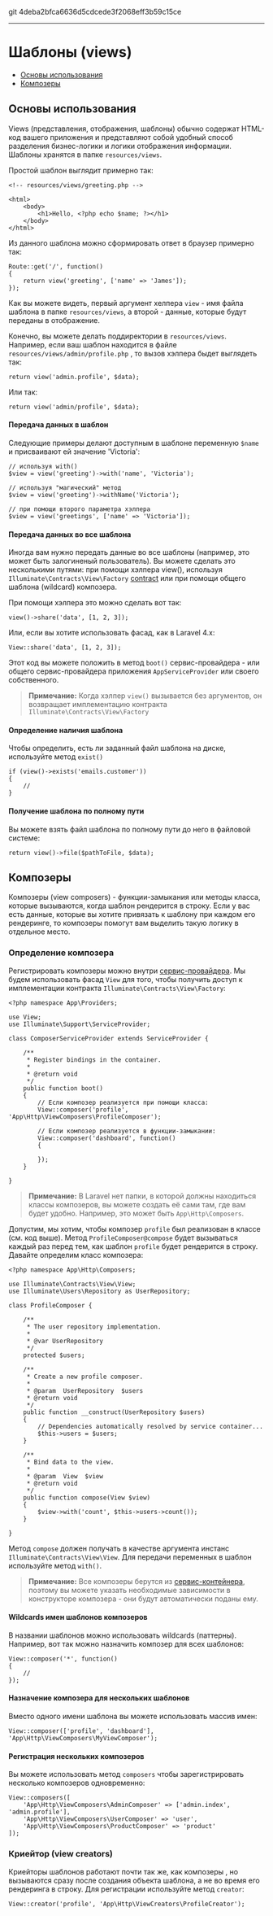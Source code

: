 git 4deba2bfca6636d5cdcede3f2068eff3b59c15ce

---

# Шаблоны (views)

- [Основы использования](#views)
- [Композеры](#view-composers)

<a name="basic-usage"></a>
## Основы использования

Views (представления, отображения, шаблоны) обычно содержат HTML-код вашего приложения и представляют собой удобный способ разделения бизнес-логики и логики отображения информации. Шаблоны хранятся в папке `resources/views`.

Простой шаблон выглядит примерно так:

	<!-- resources/views/greeting.php -->

	<html>
		<body>
			<h1>Hello, <?php echo $name; ?></h1>
		</body>
	</html>

Из данного шаблона можно сформировать ответ в браузер примерно так:

	Route::get('/', function()
	{
		return view('greeting', ['name' => 'James']);
	});	

Как вы можете видеть, первый аргумент хелпера `view` - имя файла шаблона в папке `resources/views`, а второй - данные, которые будут переданы в отображение.

Конечно, вы можете делать поддиректории в `resources/views`. Например, если ваш шаблон находится в файле `resources/views/admin/profile.php` , то вызов хэлпера быдет выглядеть так:

	return view('admin.profile', $data); 

Или так: 

	return view('admin/profile', $data);	

#### Передача данных в шаблон

Следующие примеры делают доступным в шаблоне переменную `$name` и присваивают ей значение 'Victoria':

	// используя with()
	$view = view('greeting')->with('name', 'Victoria');

	// используя "магический" метод 
	$view = view('greeting')->withName('Victoria');	

	// при помощи второго параметра хэлпера
	$view = view('greetings', ['name' => 'Victoria']);

#### Передача данных во все шаблона

Иногда вам нужно передать данные во все шаблоны (например, это может быть залогиненый пользователь). Вы можете сделать это несколькими путями: при помощи хэлпера view(), используя `Illuminate\Contracts\View\Factory` [contract](/docs/5.0/contracts) или при помощи общего шаблона (wildcard) композера.

При помощи хэлпера это можно сделать вот так:

	view()->share('data', [1, 2, 3]);

Или, если вы хотите использовать фасад, как в Laravel 4.x:
 
	View::share('data', [1, 2, 3]);

Этот код вы можете положить в метод `boot()` сервис-провайдера - или общего сервис-провайдера приложения `AppServiceProvider` или своего собственного.

> **Примечание:** Когда хэлпер `view()` вызывается без аргументов, он возвращает имплементацию контракта `Illuminate\Contracts\View\Factory`

#### Определение наличия шаблона

Чтобы определить, есть ли заданный файл шаблона на диске, используйте метод `exist()`

	if (view()->exists('emails.customer'))
	{
		//
	}

#### Получение шаблона по полному пути 

Вы можете взять файл шаблона по полному пути до него в файловой системе:

	return view()->file($pathToFile, $data);

<a name="view-composers"></a>
## Композеры

Композеры (view composers) - функции-замыкания или методы класса, которые вызываются, когда шаблон рендерится в строку. Если у вас есть данные, которые вы хотите привязать к шаблону при каждом его рендеринге, то композеры помогут вам выделить такую логику в отдельное место. 

### Определение композера

Регистрировать композеры можно внутри [сервис-провайдера](/docs/5.0/providers). Мы будем использовать фасад `View` для того, чтобы получить доступ к имплементации контракта `Illuminate\Contracts\View\Factory`:

	<?php namespace App\Providers;

	use View;
	use Illuminate\Support\ServiceProvider;

	class ComposerServiceProvider extends ServiceProvider {

		/**
		 * Register bindings in the container.
		 *
		 * @return void
		 */
		public function boot()
		{
			// Если композер реализуется при помощи класса:
			View::composer('profile', 'App\Http\ViewComposers\ProfileComposer');

			// Если композер реализуется в функции-замыкании:
			View::composer('dashboard', function()
			{

			});
		}

	}

> **Примечание:** В Laravel нет папки, в которой должны находиться классы композеров, вы можете создать её сами там, где вам будет удобно. Например, это может быть `App\Http\Composers`.

Допустим, мы хотим, чтобы композер `profile` был реализован в классе (см. код выше). Метод `ProfileComposer@compose` будет вызываться каждый раз перед тем, как шаблон `profile` будет рендерится в строку.
Давайте определим класс композера:


	<?php namespace App\Http\Composers;

	use Illuminate\Contracts\View\View;
	use Illuminate\Users\Repository as UserRepository;

	class ProfileComposer {

		/**
		 * The user repository implementation.
		 *
		 * @var UserRepository
		 */
		protected $users;

		/**
		 * Create a new profile composer.
		 *
		 * @param  UserRepository  $users
		 * @return void
		 */
		public function __construct(UserRepository $users)
		{
			// Dependencies automatically resolved by service container...
			$this->users = $users;
		}

		/**
		 * Bind data to the view.
		 *
		 * @param  View  $view
		 * @return void
		 */
		public function compose(View $view)
		{
			$view->with('count', $this->users->count());
		}

	}

Метод `compose` должен получать в качестве аргумента инстанс `Illuminate\Contracts\View\View`. Для передачи переменных в шаблон используйте метод `with()`.

> **Примечание:** Все композеры берутся из [сервис-контейнера](/docs/5.0/container), поэтому вы можете указать необходимые зависимости в конструкторе композера - они будут автоматически поданы ему.

#### Wildcards имен шаблонов композеров

В названии шаблонов можно использовать wildcards (паттерны). Например, вот так можно назначить композер для всех шаблонов:

	View::composer('*', function()
	{
		//
	});

#### Назначение композера для нескольких шаблонов

Вместо одного имени шаблона вы можете использовать массив имен:

	View::composer(['profile', 'dashboard'], 'App\Http\ViewComposers\MyViewComposer');

#### Регистрация нескольких композеров

Вы можете использовать метод `composers` чтобы зарегистрировать несколько композеров одновременно:	

	View::composers([
		'App\Http\ViewComposers\AdminComposer' => ['admin.index', 'admin.profile'],
		'App\Http\ViewComposers\UserComposer' => 'user',
		'App\Http\ViewComposers\ProductComposer' => 'product'
	]);

### Криейтор (view creators)

Криейторы шаблонов работают почти так же, как композеры , но вызываются сразу после создания объекта шаблона, а не во время его рендеринга в строку. Для регистрации используйте метод `creator`:

	View::creator('profile', 'App\Http\ViewCreators\ProfileCreator');	